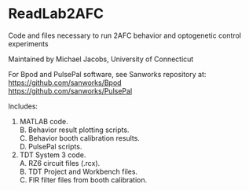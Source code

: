 # ReadLab2AFC
Code and files necessary to run 2AFC behavior and optogenetic control experiments

Maintained by Michael Jacobs, University of Connecticut

For Bpod and PulsePal software, see Sanworks repository at: 	
https://github.com/sanworks/Bpod  
https://github.com/sanworks/PulsePal


Includes:  

1. MATLAB code.  
	B. Behavior result plotting scripts.  
	C. Behavior booth calibration results.  
	D. PulsePal scripts.  
2. TDT System 3 code.  
	A. RZ6 circuit files (.rcx).  
	B. TDT Project and Workbench files.  
	C. FIR filter files from booth calibration.  
      
